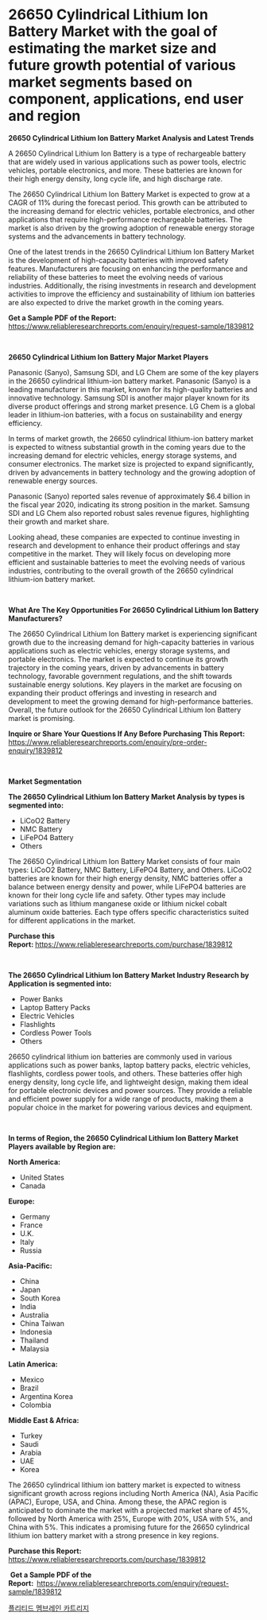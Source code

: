 <p><h1>26650 Cylindrical Lithium Ion Battery Market with the goal of estimating the market size and future growth potential of various market segments based on component, applications, end user and region</h1></p><p><strong>26650 Cylindrical Lithium Ion Battery Market Analysis and Latest Trends</strong></p>
<p><p>A 26650 Cylindrical Lithium Ion Battery is a type of rechargeable battery that are widely used in various applications such as power tools, electric vehicles, portable electronics, and more. These batteries are known for their high energy density, long cycle life, and high discharge rate.</p><p>The 26650 Cylindrical Lithium Ion Battery Market is expected to grow at a CAGR of 11% during the forecast period. This growth can be attributed to the increasing demand for electric vehicles, portable electronics, and other applications that require high-performance rechargeable batteries. The market is also driven by the growing adoption of renewable energy storage systems and the advancements in battery technology.</p><p>One of the latest trends in the 26650 Cylindrical Lithium Ion Battery Market is the development of high-capacity batteries with improved safety features. Manufacturers are focusing on enhancing the performance and reliability of these batteries to meet the evolving needs of various industries. Additionally, the rising investments in research and development activities to improve the efficiency and sustainability of lithium ion batteries are also expected to drive the market growth in the coming years.</p></p>
<p><strong>Get a Sample PDF of the Report:&nbsp;</strong> <a href="https://www.reliableresearchreports.com/enquiry/request-sample/1839812">https://www.reliableresearchreports.com/enquiry/request-sample/1839812</a></p>
<p>&nbsp;</p>
<p><strong>26650 Cylindrical Lithium Ion Battery Major Market Players</strong></p>
<p><p>Panasonic (Sanyo), Samsung SDI, and LG Chem are some of the key players in the 26650 cylindrical lithium-ion battery market. Panasonic (Sanyo) is a leading manufacturer in this market, known for its high-quality batteries and innovative technology. Samsung SDI is another major player known for its diverse product offerings and strong market presence. LG Chem is a global leader in lithium-ion batteries, with a focus on sustainability and energy efficiency.</p><p>In terms of market growth, the 26650 cylindrical lithium-ion battery market is expected to witness substantial growth in the coming years due to the increasing demand for electric vehicles, energy storage systems, and consumer electronics. The market size is projected to expand significantly, driven by advancements in battery technology and the growing adoption of renewable energy sources.</p><p>Panasonic (Sanyo) reported sales revenue of approximately $6.4 billion in the fiscal year 2020, indicating its strong position in the market. Samsung SDI and LG Chem also reported robust sales revenue figures, highlighting their growth and market share.</p><p>Looking ahead, these companies are expected to continue investing in research and development to enhance their product offerings and stay competitive in the market. They will likely focus on developing more efficient and sustainable batteries to meet the evolving needs of various industries, contributing to the overall growth of the 26650 cylindrical lithium-ion battery market.</p></p>
<p>&nbsp;</p>
<p><strong>What Are The Key Opportunities For 26650 Cylindrical Lithium Ion Battery Manufacturers?</strong></p>
<p><p>The 26650 Cylindrical Lithium Ion Battery market is experiencing significant growth due to the increasing demand for high-capacity batteries in various applications such as electric vehicles, energy storage systems, and portable electronics. The market is expected to continue its growth trajectory in the coming years, driven by advancements in battery technology, favorable government regulations, and the shift towards sustainable energy solutions. Key players in the market are focusing on expanding their product offerings and investing in research and development to meet the growing demand for high-performance batteries. Overall, the future outlook for the 26650 Cylindrical Lithium Ion Battery market is promising.</p></p>
<p><strong>Inquire or Share Your Questions If Any Before Purchasing This Report:</strong> <a href="https://www.reliableresearchreports.com/enquiry/pre-order-enquiry/1839812">https://www.reliableresearchreports.com/enquiry/pre-order-enquiry/1839812</a></p>
<p>&nbsp;</p>
<p><strong>Market Segmentation</strong></p>
<p><strong>The 26650 Cylindrical Lithium Ion Battery Market Analysis by types is segmented into:</strong></p>
<p><ul><li>LiCoO2 Battery</li><li>NMC Battery</li><li>LiFePO4 Battery</li><li>Others</li></ul></p>
<p><p>The 26650 Cylindrical Lithium Ion Battery Market consists of four main types: LiCoO2 Battery, NMC Battery, LiFePO4 Battery, and Others. LiCoO2 batteries are known for their high energy density, NMC batteries offer a balance between energy density and power, while LiFePO4 batteries are known for their long cycle life and safety. Other types may include variations such as lithium manganese oxide or lithium nickel cobalt aluminum oxide batteries. Each type offers specific characteristics suited for different applications in the market.</p></p>
<p><strong>Purchase this Report:&nbsp;</strong><a href="https://www.reliableresearchreports.com/purchase/1839812">https://www.reliableresearchreports.com/purchase/1839812</a></p>
<p>&nbsp;</p>
<p><strong>The 26650 Cylindrical Lithium Ion Battery Market Industry Research by Application is segmented into:</strong></p>
<p><ul><li>Power Banks</li><li>Laptop Battery Packs</li><li>Electric Vehicles</li><li>Flashlights</li><li>Cordless Power Tools</li><li>Others</li></ul></p>
<p><p>26650 cylindrical lithium ion batteries are commonly used in various applications such as power banks, laptop battery packs, electric vehicles, flashlights, cordless power tools, and others. These batteries offer high energy density, long cycle life, and lightweight design, making them ideal for portable electronic devices and power sources. They provide a reliable and efficient power supply for a wide range of products, making them a popular choice in the market for powering various devices and equipment.</p></p>
<p>&nbsp;</p>
<p><strong>In terms of Region, the 26650 Cylindrical Lithium Ion Battery Market Players available by Region are:</strong></p>
<p>
    <p> <strong> North America: </strong>
        <ul>
            <li>United States</li>
            <li>Canada</li>
        </ul>
        </p> 
    <p> <strong> Europe: </strong>
        <ul>
            <li>Germany</li>
            <li>France</li>
            <li>U.K.</li>
            <li>Italy</li>
            <li>Russia</li>
        </ul>
        </p> 
    <p> <strong> Asia-Pacific: </strong>
        <ul>
            <li>China</li>
            <li>Japan</li>
            <li>South Korea</li>
            <li>India</li>
            <li>Australia</li>
            <li>China Taiwan</li>
            <li>Indonesia</li>
            <li>Thailand</li>
            <li>Malaysia</li>
        </ul>
        </p> 
    <p> <strong> Latin America: </strong>
        <ul>
            <li>Mexico</li>
            <li>Brazil</li>
            <li>Argentina Korea</li>
            <li>Colombia</li>
        </ul>
        </p> 
    <p> <strong> Middle East & Africa: </strong>
        <ul>
            <li>Turkey</li>
            <li>Saudi</li>
            <li>Arabia</li>
            <li>UAE</li>
            <li>Korea</li>
        </ul>
    </p>
    </p>
<p><p>The 26650 cylindrical lithium ion battery market is expected to witness significant growth across regions including North America (NA), Asia Pacific (APAC), Europe, USA, and China. Among these, the APAC region is anticipated to dominate the market with a projected market share of 45%, followed by North America with 25%, Europe with 20%, USA with 5%, and China with 5%. This indicates a promising future for the 26650 cylindrical lithium ion battery market with a strong presence in key regions.</p></p>
<p><strong>Purchase this Report: </strong><a href="https://www.reliableresearchreports.com/purchase/1839812">https://www.reliableresearchreports.com/purchase/1839812</a></p>
<p>&nbsp;<strong>Get a Sample PDF of the Report:&nbsp;&nbsp;</strong><a href="https://www.reliableresearchreports.com/enquiry/request-sample/1839812">https://www.reliableresearchreports.com/enquiry/request-sample/1839812</a></p>
<p><strong></strong></p>
<p><p><a href="https://github.com/AlbertotDouglas44367/Market-Research-Report-List-1/blob/main/721611015777.md">플리티드 멤브레인 카트리지</a></p></p>